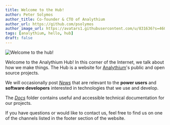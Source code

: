 ```yaml
---
title: Welcome to the Hub!
author: Peter Solymos
author_title: Co-founder & CTO of Analythium
author_url: https://github.com/psolymos
author_image_url: https://avatars1.githubusercontent.com/u/831636?s=460&u=578a952663eae17b2a2dd008ea9511db308d1822&v=4
tags: [analythium, hello, hub]
draft: false
---
```


![Welcome to the hub!](https://unsplash.com/photos/br9D5K3UTRQ)

Welcome to the Analythium Hub! In this corner of the Internet, we talk about how we make things.
The Hub is a website for [Analythium](https://analythium.io)'s public and open source projects.

<!--truncate-->

We will occasionally post [*News*](https://hub.analythium.io/blog/)
that are relevant to the **power users** and
**software developers** interested in technologies that we use and develop.

The [*Docs*](https://hub.analythium.io/docs/) folder contains useful and
accessible technical documentation for our projects.

If you have questions or would like to contact us, feel free to find us
on one of the channels listed in the footer section of the website.
